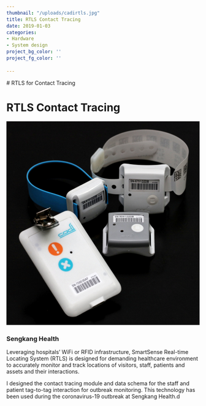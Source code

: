 ```yaml
---
thumbnail: "/uploads/cadirtls.jpg"
title: RTLS Contact Tracing
date: 2019-01-03
categories:
- Hardware
- System design
project_bg_color: ''
project_fg_color: ''

---
```

\# RTLS for Contact Tracing

# RTLS Contact Tracing

![](/uploads/cadirtls.jpg)

### Sengkang Health

Leveraging hospitals’ WiFi or RFID infrastructure, SmartSense Real-time Locating System (RTLS) is designed for demanding healthcare environment to accurately monitor and track locations of visitors, staff, patients and assets and their interactions.

I designed the contact tracing module and data schema for the staff and patient tag-to-tag interaction for outbreak monitoring. This technology has been used during the coronavirus-19 outbreak at Sengkang Health.d